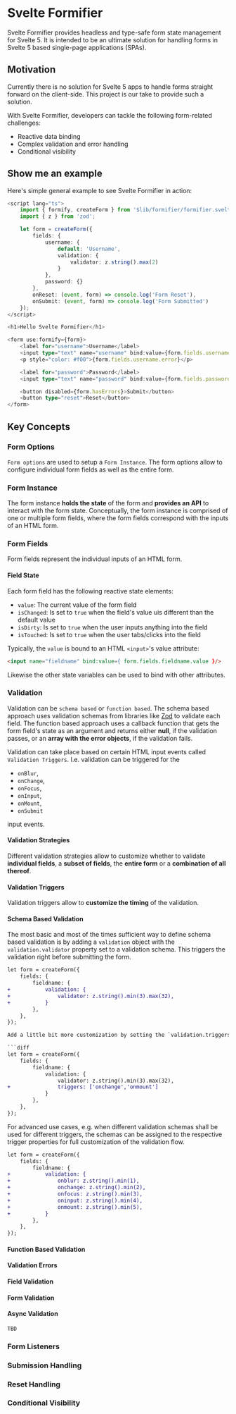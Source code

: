 # Svelte Formifier

Svelte Formifier provides headless and type-safe form state management for Svelte 5. It is intended to be an ultimate solution for handling forms in Svelte 5 based single-page applications (SPAs).

## Motivation

Currently there is no solution for Svelte 5 apps to handle forms straight forward on the client-side. This project is our take to provide such a solution.

With Svelte Formifier, developers can tackle the following form-related challenges:
- Reactive data binding 
- Complex validation and error handling
- Conditional visibility

## Show me an example

Here's simple general example to see Svelte Formifier in action:

```ts
<script lang="ts">
	import { formify, createForm } from '$lib/formifier/formifier.svelte.js';
	import { z } from 'zod';

	let form = createForm({
		fields: {
			username: {
				default: 'Username',
				validation: {
					validator: z.string().max(2)
				}
			},
			password: {}
		},
		onReset: (event, form) => console.log('Form Reset'),
		onSubmit: (event, form) => console.log('Form Submitted')
	});
</script>

<h1>Hello Svelte Formifier</h1>

<form use:formify={form}>
	<label for="username">Username</label>
	<input type="text" name="username" bind:value={form.fields.username.value} />
	<p style="color: #f00">{form.fields.username.error}</p>

	<label for="password">Password</label>
	<input type="text" name="password" bind:value={form.fields.password.value} />

	<button disabled={form.hasErrors}>Submit</button>
	<button type="reset">Reset</button>
</form>
```

## Key Concepts

### Form Options

``Form options`` are used to setup a `Form Instance`. The form options allow to configure individual form fields as well as the entire form.

### Form Instance

The form instance **holds the state** of the form and **provides an API** to interact with the form state. Conceptually, the form instance is comprised of one or multiple form fields, where the form fields correspond with the inputs of an HTML form.

### Form Fields

Form fields represent the individual inputs of an HTML form. 

#### Field State

Each form field has the following reactive state elements:

- `value`: The current value of the form field
- `isChanged`: Is set to `true` when the field's value uis different than the default value
- `isDirty`: Is set to `true` when the user inputs anything into the field
- `isTouched`: Is set to `true` when the user tabs/clicks into the field

Typically, the `value` is bound to an HTML `<input>`'s value attribute:

```html
<input name="fieldname" bind:value={ form.fields.fieldname.value }/>
```

Likewise the other state variables can be used to bind with other attributes. 

### Validation

Validation can be ``schema based`` or ``function based``. The schema based approach uses validation schemas from libraries like [Zod](https://zod.dev/) to validate each field. The function based approach uses a callback function that gets the form field's state as an argument and returns either **null**, if the validation passes, or an **array with the error objects**, if the validation fails.

Validation can take place based on certain HTML input events called ``Validation Triggers``. I.e. validation can be triggered for the 

- `onBlur`, 
- `onChange`, 
- `onFocus`,
- `onInput`,
- `onMount`,
- `onSubmit`

input events.

#### Validation Strategies

Different validation strategies allow to customize whether to validate **individual fields**, a **subset of fields**, the **entire form** or a **combination of all thereof**.

#### Validation Triggers

Validation triggers allow to **customize the timing** of the validation.

#### Schema Based Validation

The most basic and most of the times sufficient way to define schema based validation is by adding a `validation` object with the `validation.validator` property set to a validation schema. This triggers the validation right before submitting the form.

```diff
let form = createForm({
    fields: {
        fieldname: {
+           validation: {
+               validator: z.string().min(3).max(32),
+           }
        },
    },
});

Add a little bit more customization by setting the `validation.triggers` property, which defines when the validation should run other than right before submission.

```diff
let form = createForm({
    fields: {
        fieldname: {
            validation: {
                validator: z.string().min(3).max(32),
+               triggers: ['onchange','onmount']
            }
        },
    },
});
```

For advanced use cases, e.g. when different validation schemas shall be used for different triggers, the schemas can be assigned to the respective trigger properties for full customization of the validation flow.

```diff
let form = createForm({
    fields: {
        fieldname: {
+           validation: {
+               onblur: z.string().min(1),
+               onchange: z.string().min(2),
+               onfocus: z.string().min(3),
+               oninput: z.string().min(4),
+               onmount: z.string().min(5),
+           }
        },
    },
});
```

#### Function Based Validation

#### Validation Errors

#### Field Validation

#### Form Validation

#### Async Validation

`TBD`

### Form Listeners

### Submission Handling

### Reset Handling

### Conditional Visibility